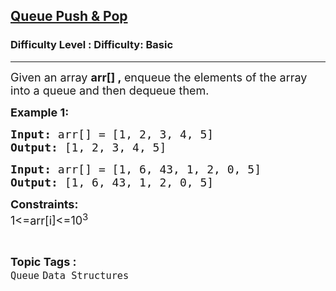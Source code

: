 <h2><a href="https://www.geeksforgeeks.org/problems/queue-designer/1?page=9&difficulty=Basic,Easy&status=unsolved,attempted&sortBy=accuracy">Queue Push & Pop</a></h2><h3>Difficulty Level : Difficulty: Basic</h3><hr><div class="problems_problem_content__Xm_eO"><div class="problemQuestion">
<p><span style="font-size: 18px;">Given an array <strong>arr[] </strong><strong>,&nbsp;</strong>enqueue the elements of the array into a queue and then dequeue them.</span></p>
<p><strong><span style="font-size: 18px;">Example 1:</span></strong></p>
<pre><span style="font-size: 18px;"><strong>Input: </strong>arr[] = [1, 2, 3, 4, 5] </span>
<span style="font-size: 18px;"><strong>Output: </strong>[1, 2, 3, 4, 5] </span></pre>
<pre><span style="font-size: 18px;"><strong>Input: </strong>arr[] = [1, 6, 43, 1, 2, 0, 5]
<strong>Output: </strong>[1, 6, 43, 1, 2, 0, 5]</span></pre>
<p><span style="font-size: 18px;"><strong>Constraints:</strong><br>1&lt;=arr[i]&lt;=10<sup>3</sup></span></p>
</div></div><br><p><span style=font-size:18px><strong>Topic Tags : </strong><br><code>Queue</code>&nbsp;<code>Data Structures</code>&nbsp;